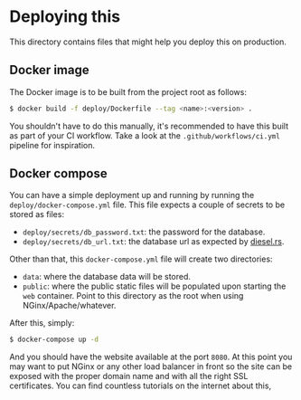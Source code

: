 # Deploying this

This directory contains files that might help you deploy this on production.

## Docker image

The Docker image is to be built from the project root as follows:

```bash
$ docker build -f deploy/Dockerfile --tag <name>:<version> .
```

You shouldn't have to do this manually, it's recommended to have this built as
part of your CI workflow. Take a look at the `.github/workflows/ci.yml` pipeline
for inspiration.

## Docker compose

You can have a simple deployment up and running by running the
`deploy/docker-compose.yml` file. This file expects a couple of secrets to be
stored as files:

- `deploy/secrets/db_password.txt`: the password for the database.
- `deploy/secrets/db_url.txt`: the database url as expected by
  [diesel.rs](https://diesel.rs/).

Other than that, this `docker-compose.yml` file will create two directories:

- `data`: where the database data will be stored.
- `public`: where the public static files will be populated upon starting the
  `web` container. Point to this directory as the root when using
  NGinx/Apache/whatever.

After this, simply:

```bash
$ docker-compose up -d
```

And you should have the website available at the port `8080`. At this point you
may want to put NGinx or any other load balancer in front so the site can be
exposed with the proper domain name and with all the right SSL certificates. You
can find countless tutorials on the internet about this,
